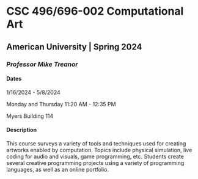 # CSC 496/696-002 Computational Art
## American University | Spring 2024
### *Professor Mike Treanor*

#### Dates
1/16/2024 - 5/8/2024

Monday and Thursday 11:20 AM - 12:35 PM

Myers Building 114

#### Description
This course surveys a variety of tools and techniques used for creating artworks enabled by computation. Topics include physical simulation, live coding for audio and visuals, game programming, etc. Students create several creative programming projects using a variety of programming languages, as well as an online portfolio.

